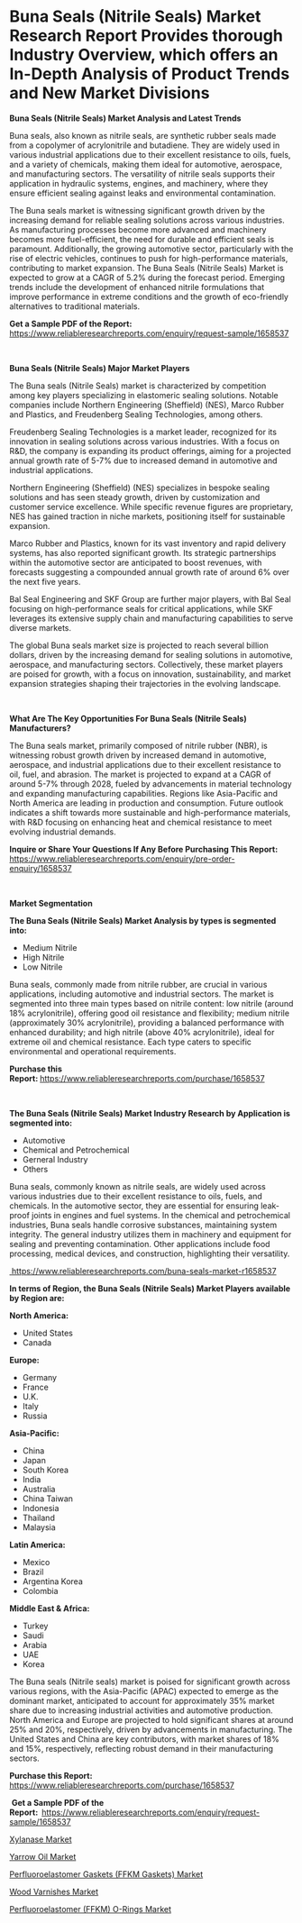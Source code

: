 <p><h1>Buna Seals (Nitrile Seals) Market Research Report Provides thorough Industry Overview, which offers an In-Depth Analysis of Product Trends and New Market Divisions</h1></p><p><strong>Buna Seals (Nitrile Seals) Market Analysis and Latest Trends</strong></p>
<p><p>Buna seals, also known as nitrile seals, are synthetic rubber seals made from a copolymer of acrylonitrile and butadiene. They are widely used in various industrial applications due to their excellent resistance to oils, fuels, and a variety of chemicals, making them ideal for automotive, aerospace, and manufacturing sectors. The versatility of nitrile seals supports their application in hydraulic systems, engines, and machinery, where they ensure efficient sealing against leaks and environmental contamination.</p><p>The Buna seals market is witnessing significant growth driven by the increasing demand for reliable sealing solutions across various industries. As manufacturing processes become more advanced and machinery becomes more fuel-efficient, the need for durable and efficient seals is paramount. Additionally, the growing automotive sector, particularly with the rise of electric vehicles, continues to push for high-performance materials, contributing to market expansion. The Buna Seals (Nitrile Seals) Market is expected to grow at a CAGR of 5.2% during the forecast period. Emerging trends include the development of enhanced nitrile formulations that improve performance in extreme conditions and the growth of eco-friendly alternatives to traditional materials.</p></p>
<p><strong>Get a Sample PDF of the Report:&nbsp;</strong> <a href="https://www.reliableresearchreports.com/enquiry/request-sample/1658537?utm_campaign=13&utm_medium=2&utm_source=Github&utm_content=ia&utm_term=09122024&utm_id=buna-seals-nitrile-seals">https://www.reliableresearchreports.com/enquiry/request-sample/1658537</a></p>
<p>&nbsp;</p>
<p><strong>Buna Seals (Nitrile Seals) Major Market Players</strong></p>
<p><p>The Buna seals (Nitrile Seals) market is characterized by competition among key players specializing in elastomeric sealing solutions. Notable companies include Northern Engineering (Sheffield) (NES), Marco Rubber and Plastics, and Freudenberg Sealing Technologies, among others.</p><p>Freudenberg Sealing Technologies is a market leader, recognized for its innovation in sealing solutions across various industries. With a focus on R&D, the company is expanding its product offerings, aiming for a projected annual growth rate of 5-7% due to increased demand in automotive and industrial applications.</p><p>Northern Engineering (Sheffield) (NES) specializes in bespoke sealing solutions and has seen steady growth, driven by customization and customer service excellence. While specific revenue figures are proprietary, NES has gained traction in niche markets, positioning itself for sustainable expansion.</p><p>Marco Rubber and Plastics, known for its vast inventory and rapid delivery systems, has also reported significant growth. Its strategic partnerships within the automotive sector are anticipated to boost revenues, with forecasts suggesting a compounded annual growth rate of around 6% over the next five years.</p><p>Bal Seal Engineering and SKF Group are further major players, with Bal Seal focusing on high-performance seals for critical applications, while SKF leverages its extensive supply chain and manufacturing capabilities to serve diverse markets.</p><p>The global Buna seals market size is projected to reach several billion dollars, driven by the increasing demand for sealing solutions in automotive, aerospace, and manufacturing sectors. Collectively, these market players are poised for growth, with a focus on innovation, sustainability, and market expansion strategies shaping their trajectories in the evolving landscape.</p></p>
<p>&nbsp;</p>
<p><strong>What Are The Key Opportunities For Buna Seals (Nitrile Seals) Manufacturers?</strong></p>
<p><p>The Buna seals market, primarily composed of nitrile rubber (NBR), is witnessing robust growth driven by increased demand in automotive, aerospace, and industrial applications due to their excellent resistance to oil, fuel, and abrasion. The market is projected to expand at a CAGR of around 5-7% through 2028, fueled by advancements in material technology and expanding manufacturing capabilities. Regions like Asia-Pacific and North America are leading in production and consumption. Future outlook indicates a shift towards more sustainable and high-performance materials, with R&D focusing on enhancing heat and chemical resistance to meet evolving industrial demands.</p></p>
<p><strong>Inquire or Share Your Questions If Any Before Purchasing This Report:</strong> <a href="https://www.reliableresearchreports.com/enquiry/pre-order-enquiry/1658537?utm_campaign=13&utm_medium=2&utm_source=Github&utm_content=ia&utm_term=09122024&utm_id=buna-seals-nitrile-seals">https://www.reliableresearchreports.com/enquiry/pre-order-enquiry/1658537</a></p>
<p>&nbsp;</p>
<p><strong>Market Segmentation</strong></p>
<p><strong>The Buna Seals (Nitrile Seals) Market Analysis by types is segmented into:</strong></p>
<p><ul><li>Medium Nitrile</li><li>High Nitrile</li><li>Low Nitrile</li></ul></p>
<p><p>Buna seals, commonly made from nitrile rubber, are crucial in various applications, including automotive and industrial sectors. The market is segmented into three main types based on nitrile content: low nitrile (around 18% acrylonitrile), offering good oil resistance and flexibility; medium nitrile (approximately 30% acrylonitrile), providing a balanced performance with enhanced durability; and high nitrile (above 40% acrylonitrile), ideal for extreme oil and chemical resistance. Each type caters to specific environmental and operational requirements.</p></p>
<p><strong>Purchase this Report:&nbsp;</strong><a href="https://www.reliableresearchreports.com/purchase/1658537?utm_campaign=13&utm_medium=2&utm_source=Github&utm_content=ia&utm_term=09122024&utm_id=buna-seals-nitrile-seals">https://www.reliableresearchreports.com/purchase/1658537</a></p>
<p>&nbsp;</p>
<p><strong>The Buna Seals (Nitrile Seals) Market Industry Research by Application is segmented into:</strong></p>
<p><ul><li>Automotive</li><li>Chemical and Petrochemical</li><li>Gerneral Industry</li><li>Others</li></ul></p>
<p><p>Buna seals, commonly known as nitrile seals, are widely used across various industries due to their excellent resistance to oils, fuels, and chemicals. In the automotive sector, they are essential for ensuring leak-proof joints in engines and fuel systems. In the chemical and petrochemical industries, Buna seals handle corrosive substances, maintaining system integrity. The general industry utilizes them in machinery and equipment for sealing and preventing contamination. Other applications include food processing, medical devices, and construction, highlighting their versatility.</p></p>
<p><a href="https://www.reliableresearchreports.com/buna-seals-market-r1658537?utm_campaign=13&utm_medium=2&utm_source=Github&utm_content=ia&utm_term=09122024&utm_id=buna-seals-nitrile-seals">&nbsp;https://www.reliableresearchreports.com/buna-seals-market-r1658537</a></p>
<p><strong>In terms of Region, the Buna Seals (Nitrile Seals) Market Players available by Region are:</strong></p>
<p>
    <p> <strong> North America: </strong>
        <ul>
            <li>United States</li>
            <li>Canada</li>
        </ul>
        </p> 
    <p> <strong> Europe: </strong>
        <ul>
            <li>Germany</li>
            <li>France</li>
            <li>U.K.</li>
            <li>Italy</li>
            <li>Russia</li>
        </ul>
        </p> 
    <p> <strong> Asia-Pacific: </strong>
        <ul>
            <li>China</li>
            <li>Japan</li>
            <li>South Korea</li>
            <li>India</li>
            <li>Australia</li>
            <li>China Taiwan</li>
            <li>Indonesia</li>
            <li>Thailand</li>
            <li>Malaysia</li>
        </ul>
        </p> 
    <p> <strong> Latin America: </strong>
        <ul>
            <li>Mexico</li>
            <li>Brazil</li>
            <li>Argentina Korea</li>
            <li>Colombia</li>
        </ul>
        </p> 
    <p> <strong> Middle East & Africa: </strong>
        <ul>
            <li>Turkey</li>
            <li>Saudi</li>
            <li>Arabia</li>
            <li>UAE</li>
            <li>Korea</li>
        </ul>
    </p>
    </p>
<p><p>The Buna seals (Nitrile seals) market is poised for significant growth across various regions, with the Asia-Pacific (APAC) expected to emerge as the dominant market, anticipated to account for approximately 35% market share due to increasing industrial activities and automotive production. North America and Europe are projected to hold significant shares at around 25% and 20%, respectively, driven by advancements in manufacturing. The United States and China are key contributors, with market shares of 18% and 15%, respectively, reflecting robust demand in their manufacturing sectors.</p></p>
<p><strong>Purchase this Report: </strong><a href="https://www.reliableresearchreports.com/purchase/1658537?utm_campaign=13&utm_medium=2&utm_source=Github&utm_content=ia&utm_term=09122024&utm_id=buna-seals-nitrile-seals">https://www.reliableresearchreports.com/purchase/1658537</a></p>
<p>&nbsp;<strong>Get a Sample PDF of the Report:&nbsp;&nbsp;</strong><a href="https://www.reliableresearchreports.com/enquiry/request-sample/1658537?utm_campaign=13&utm_medium=2&utm_source=Github&utm_content=ia&utm_term=09122024&utm_id=buna-seals-nitrile-seals">https://www.reliableresearchreports.com/enquiry/request-sample/1658537</a></p>
<p><strong></strong></p>
<p><p><a href="https://www.linkedin.com/pulse/empowering-stakeholders-insights-from-xylanase-market-research-hy2hf?utm_campaign=13&utm_medium=2&utm_source=Github&utm_content=ia&utm_term=09122024&utm_id=buna-seals-nitrile-seals">Xylanase Market</a></p><p><a href="https://www.linkedin.com/pulse/yarrow-oil-market-growth-projections-145-cagr-from-2024-e1lhf?utm_campaign=13&utm_medium=2&utm_source=Github&utm_content=ia&utm_term=09122024&utm_id=buna-seals-nitrile-seals">Yarrow Oil Market</a></p><p><a href="https://github.com/JakirUddin511/Market-Research-Report-List-1/blob/main/perfluoroelastomer-gaskets-ffkm-gaskets-market.md?utm_campaign=13&utm_medium=2&utm_source=Github&utm_content=ia&utm_term=09122024&utm_id=buna-seals-nitrile-seals">Perfluoroelastomer Gaskets (FFKM Gaskets) Market</a></p><p><a href="https://www.linkedin.com/pulse/synopsis-global-wood-varnishes-market-trend-its-rapid-growth-syrwf?utm_campaign=13&utm_medium=2&utm_source=Github&utm_content=ia&utm_term=09122024&utm_id=buna-seals-nitrile-seals">Wood Varnishes Market</a></p><p><a href="https://github.com/GenaGaines34/Market-Research-Report-List-1/blob/main/perfluoroelastomer-ffkm-o-rings-market.md?utm_campaign=13&utm_medium=2&utm_source=Github&utm_content=ia&utm_term=09122024&utm_id=buna-seals-nitrile-seals">Perfluoroelastomer (FFKM) O-Rings Market</a></p></p>